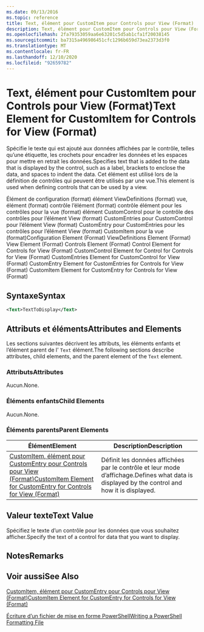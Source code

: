 ```yaml
---
ms.date: 09/13/2016
ms.topic: reference
title: Text, élément pour CustomItem pour Controls pour View (Format)
description: Text, élément pour CustomItem pour Controls pour View (Format)
ms.openlocfilehash: 2fa79353059aa6e63201c5d5ab1cfa1f20038145
ms.sourcegitcommit: ba7315a496986451cfc1296b659d73ea2373d3f0
ms.translationtype: MT
ms.contentlocale: fr-FR
ms.lasthandoff: 12/10/2020
ms.locfileid: "92659782"
---
```

# <a name="text-element-for-customitem-for-controls-for-view-format"></a><span data-ttu-id="bd6d5-103">Text, élément pour CustomItem pour Controls pour View (Format)</span><span class="sxs-lookup"><span data-stu-id="bd6d5-103">Text Element for CustomItem for Controls for View (Format)</span></span>

<span data-ttu-id="bd6d5-104">Spécifie le texte qui est ajouté aux données affichées par le contrôle, telles qu’une étiquette, les crochets pour encadrer les données et les espaces pour mettre en retrait les données.</span><span class="sxs-lookup"><span data-stu-id="bd6d5-104">Specifies text that is added to the data that is displayed by the control, such as a label, brackets to enclose the data, and spaces to indent the data.</span></span> <span data-ttu-id="bd6d5-105">Cet élément est utilisé lors de la définition de contrôles qui peuvent être utilisés par une vue.</span><span class="sxs-lookup"><span data-stu-id="bd6d5-105">This element is used when defining controls that can be used by a view.</span></span>

<span data-ttu-id="bd6d5-106">Élément de configuration (format) élément ViewDefinitions (format) vue, élément (format) contrôle l’élément (format) contrôle élément pour les contrôles pour la vue (format) élément CustomControl pour le contrôle des contrôles pour l’élément View (format) CustomEntries pour CustomControl pour l’élément View (format) CustomEntry pour CustomEntries pour les contrôles pour l’élément View (format) CustomItem pour la vue (format)</span><span class="sxs-lookup"><span data-stu-id="bd6d5-106">Configuration Element (Format) ViewDefinitions Element (Format) View Element (Format) Controls Element (Format) Control Element for Controls for View (Format) CustomControl Element for Control for Controls for View (Format) CustomEntries Element for CustomControl for View (Format) CustomEntry Element for CustomEntries for Controls for View (Format) CustomItem Element for CustomEntry for Controls for View (Format)</span></span>

## <a name="syntax"></a><span data-ttu-id="bd6d5-107">Syntaxe</span><span class="sxs-lookup"><span data-stu-id="bd6d5-107">Syntax</span></span>

```xml
<Text>TextToDisplay</Text>
```

## <a name="attributes-and-elements"></a><span data-ttu-id="bd6d5-108">Attributs et éléments</span><span class="sxs-lookup"><span data-stu-id="bd6d5-108">Attributes and Elements</span></span>

<span data-ttu-id="bd6d5-109">Les sections suivantes décrivent les attributs, les éléments enfants et l’élément parent de l' `Text` élément.</span><span class="sxs-lookup"><span data-stu-id="bd6d5-109">The following sections describe attributes, child elements, and the parent element of the `Text` element.</span></span>

### <a name="attributes"></a><span data-ttu-id="bd6d5-110">Attributs</span><span class="sxs-lookup"><span data-stu-id="bd6d5-110">Attributes</span></span>

<span data-ttu-id="bd6d5-111">Aucun.</span><span class="sxs-lookup"><span data-stu-id="bd6d5-111">None.</span></span>

### <a name="child-elements"></a><span data-ttu-id="bd6d5-112">Éléments enfants</span><span class="sxs-lookup"><span data-stu-id="bd6d5-112">Child Elements</span></span>

<span data-ttu-id="bd6d5-113">Aucun.</span><span class="sxs-lookup"><span data-stu-id="bd6d5-113">None.</span></span>

### <a name="parent-elements"></a><span data-ttu-id="bd6d5-114">Éléments parents</span><span class="sxs-lookup"><span data-stu-id="bd6d5-114">Parent Elements</span></span>

|<span data-ttu-id="bd6d5-115">Élément</span><span class="sxs-lookup"><span data-stu-id="bd6d5-115">Element</span></span>|<span data-ttu-id="bd6d5-116">Description</span><span class="sxs-lookup"><span data-stu-id="bd6d5-116">Description</span></span>|
|-------------|-----------------|
|[<span data-ttu-id="bd6d5-117">CustomItem, élément pour CustomEntry pour Controls pour View (Format)</span><span class="sxs-lookup"><span data-stu-id="bd6d5-117">CustomItem Element for CustomEntry for Controls for View (Format)</span></span>](./customitem-element-for-customentry-for-controls-for-view-format.md)|<span data-ttu-id="bd6d5-118">Définit les données affichées par le contrôle et leur mode d’affichage.</span><span class="sxs-lookup"><span data-stu-id="bd6d5-118">Defines what data is displayed by the control and how it is displayed.</span></span>|

## <a name="text-value"></a><span data-ttu-id="bd6d5-119">Valeur texte</span><span class="sxs-lookup"><span data-stu-id="bd6d5-119">Text Value</span></span>

<span data-ttu-id="bd6d5-120">Spécifiez le texte d’un contrôle pour les données que vous souhaitez afficher.</span><span class="sxs-lookup"><span data-stu-id="bd6d5-120">Specify the text of a control for data that you want to display.</span></span>

## <a name="remarks"></a><span data-ttu-id="bd6d5-121">Notes</span><span class="sxs-lookup"><span data-stu-id="bd6d5-121">Remarks</span></span>

## <a name="see-also"></a><span data-ttu-id="bd6d5-122">Voir aussi</span><span class="sxs-lookup"><span data-stu-id="bd6d5-122">See Also</span></span>

[<span data-ttu-id="bd6d5-123">CustomItem, élément pour CustomEntry pour Controls pour View (Format)</span><span class="sxs-lookup"><span data-stu-id="bd6d5-123">CustomItem Element for CustomEntry for Controls for View (Format)</span></span>](./customitem-element-for-customentry-for-controls-for-view-format.md)

[<span data-ttu-id="bd6d5-124">Écriture d’un fichier de mise en forme PowerShell</span><span class="sxs-lookup"><span data-stu-id="bd6d5-124">Writing a PowerShell Formatting File</span></span>](./writing-a-powershell-formatting-file.md)
